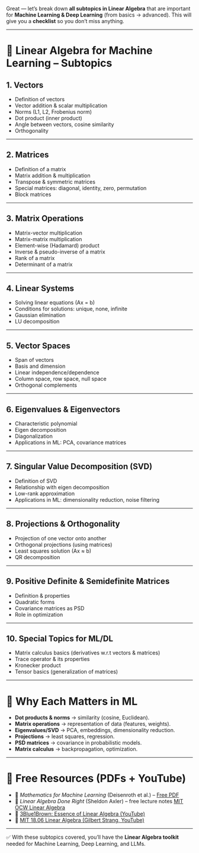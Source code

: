 Great — let’s break down **all subtopics in Linear Algebra** that are important for **Machine Learning & Deep Learning** (from basics → advanced). This will give you a **checklist** so you don’t miss anything.

---

# 📐 Linear Algebra for Machine Learning – Subtopics

## 1. Vectors

- Definition of vectors
- Vector addition & scalar multiplication
- Norms (L1, L2, Frobenius norm)
- Dot product (inner product)
- Angle between vectors, cosine similarity
- Orthogonality

---

## 2. Matrices

- Definition of a matrix
- Matrix addition & multiplication
- Transpose & symmetric matrices
- Special matrices: diagonal, identity, zero, permutation
- Block matrices

---

## 3. Matrix Operations

- Matrix-vector multiplication
- Matrix-matrix multiplication
- Element-wise (Hadamard) product
- Inverse & pseudo-inverse of a matrix
- Rank of a matrix
- Determinant of a matrix

---

## 4. Linear Systems

- Solving linear equations (Ax = b)
- Conditions for solutions: unique, none, infinite
- Gaussian elimination
- LU decomposition

---

## 5. Vector Spaces

- Span of vectors
- Basis and dimension
- Linear independence/dependence
- Column space, row space, null space
- Orthogonal complements

---

## 6. Eigenvalues & Eigenvectors

- Characteristic polynomial
- Eigen decomposition
- Diagonalization
- Applications in ML: PCA, covariance matrices

---

## 7. Singular Value Decomposition (SVD)

- Definition of SVD
- Relationship with eigen decomposition
- Low-rank approximation
- Applications in ML: dimensionality reduction, noise filtering

---

## 8. Projections & Orthogonality

- Projection of one vector onto another
- Orthogonal projections (using matrices)
- Least squares solution (Ax ≈ b)
- QR decomposition

---

## 9. Positive Definite & Semidefinite Matrices

- Definition & properties
- Quadratic forms
- Covariance matrices as PSD
- Role in optimization

---

## 10. Special Topics for ML/DL

- Matrix calculus basics (derivatives w.r.t vectors & matrices)
- Trace operator & its properties
- Kronecker product
- Tensor basics (generalization of matrices)

---

# 🎯 Why Each Matters in ML

- **Dot products & norms** → similarity (cosine, Euclidean).
- **Matrix operations** → representation of data (features, weights).
- **Eigenvalues/SVD** → PCA, embeddings, dimensionality reduction.
- **Projections** → least squares, regression.
- **PSD matrices** → covariance in probabilistic models.
- **Matrix calculus** → backpropagation, optimization.

---

# 📖 Free Resources (PDFs + YouTube)

- 📘 _Mathematics for Machine Learning_ (Deisenroth et al.) – [Free PDF](https://mml-book.github.io/book/mml-book.pdf)
- 📘 _Linear Algebra Done Right_ (Sheldon Axler) – free lecture notes [MIT OCW Linear Algebra](https://ocw.mit.edu/courses/18-06-linear-algebra-spring-2010/)
- 🎥 [3Blue1Brown: Essence of Linear Algebra (YouTube)](https://www.youtube.com/playlist?list=PLZHQObOWTQDPD3MizzM2xVFitgF8hE_ab)
- 🎥 [MIT 18.06 Linear Algebra (Gilbert Strang, YouTube)](https://www.youtube.com/playlist?list=PLE7DDD91010BC51F8)

---

✅ With these subtopics covered, you’ll have the **Linear Algebra toolkit** needed for Machine Learning, Deep Learning, and LLMs.

